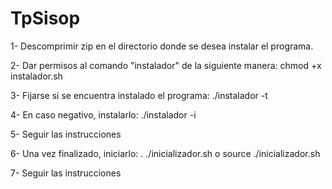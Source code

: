 # TpSisop

1- Descomprimir zip en el directorio donde se desea instalar el programa.

2- Dar permisos al comando "instalador" de la siguiente manera:
		chmod +x instalador.sh

3- Fijarse si se encuentra instalado el programa:
		./instalador -t

4- En caso negativo, instalarlo:
		./instalador -i

5- Seguir las instrucciones

6- Una vez finalizado, iniciarlo:
		. ./inicializador.sh o source ./inicializador.sh

7- Seguir las instrucciones
